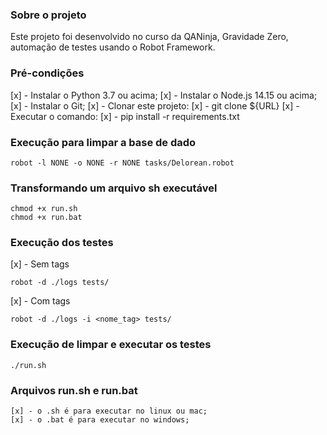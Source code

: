 ### Sobre o projeto ###

Este projeto foi desenvolvido no curso da QANinja, Gravidade Zero, automação de testes usando o Robot Framework.

### Pré-condições ###

[x] - Instalar o Python 3.7 ou acima;
[x] - Instalar o Node.js 14.15 ou acima;
[x] - Instalar o Git;
[x] - Clonar este projeto:
    [x] - git clone ${URL}
[x] - Executar o comando:
    [x] - pip install -r requirements.txt

### Execução para limpar a base de dado ###

    robot -l NONE -o NONE -r NONE tasks/Delorean.robot

### Transformando um arquivo sh executável ###

    chmod +x run.sh
    chmod +x run.bat

### Execução dos testes ###

[x] - Sem tags

    robot -d ./logs tests/

[x] - Com tags

    robot -d ./logs -i <nome_tag> tests/

### Execução de limpar e executar os testes ###

    ./run.sh

### Arquivos run.sh e run.bat ###

    [x] - o .sh é para executar no linux ou mac;
    [x] - o .bat é para executar no windows;